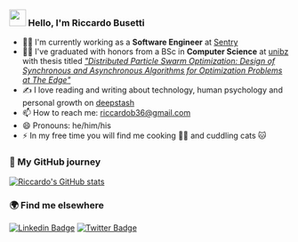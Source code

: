 ### <img src="https://media.giphy.com/media/hvRJCLFzcasrR4ia7z/giphy.gif" width="30px"> Hello, I'm Riccardo Busetti

- 👨‍💻 I'm currently working as a **Software Engineer** at [Sentry](https://sentry.io)
- 👨‍🎓 I've graduated with honors from a BSc in **Computer Science** at [unibz](https://www.unibz.it) with thesis titled _["Distributed Particle Swarm Optimization: Design of Synchronous and Asynchronous Algorithms for Optimization Problems at The Edge"](https://github.com/iambriccardo/bsc-thesis)_
- ✍️ I love reading and writing about technology, human psychology and personal growth on [deepstash](https://deepstash.com/u/iambriccardo)
- 📫 How to reach me: riccardob36@gmail.com
- 😄 Pronouns: he/him/his
- ⚡ In my free time you will find me cooking 👨‍🍳 and cuddling cats 🐱

### 🐙 My GitHub journey

[![Riccardo's GitHub stats](https://github-readme-stats.vercel.app/api?username=iambriccardo&theme=github_dark&show_icons=true)](https://github.com/anuraghazra/github-readme-stats)

### 🌍 Find me elsewhere

[![Linkedin Badge](https://img.shields.io/badge/-LinkedIn-blue?style=flat-square&logo=Linkedin&logoColor=white&link=https://www.linkedin.com/in/harshkumarkhatri/)](https://www.linkedin.com/in/riccardo-busetti-25956b66)
[![Twitter Badge](https://img.shields.io/badge/-Twitter-1ca0f1?style=flat-square&labelColor=1ca0f1&logo=twitter&logoColor=white&link=https://twitter.com/_diogorodrigues)](https://twitter.com/iambriccardo)

